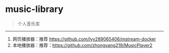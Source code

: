 # music-library

> 个人音乐库

------

1. 网页播放器：推荐 https://github.com/lyy289065406/mstream-docker
2. 本地播放器：推荐：https://github.com/zhongyang219/MusicPlayer2


